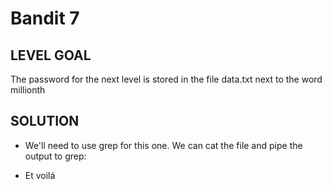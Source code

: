 # Bandit 7
 
## LEVEL GOAL
The password for the next level is stored in the file data.txt next to the word millionth

## SOLUTION

- We'll need to use grep for this one. We can cat the file and pipe the output to grep:



- Et voilá
